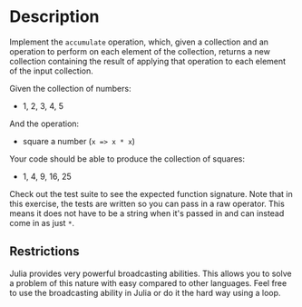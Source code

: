 # Description


Implement the `accumulate` operation, which, given a collection and an
operation to perform on each element of the collection, returns a new
collection containing the result of applying that operation to each element of
the input collection.

Given the collection of numbers:

- 1, 2, 3, 4, 5

And the operation:

- square a number (`x => x * x`)

Your code should be able to produce the collection of squares:

- 1, 4, 9, 16, 25

Check out the test suite to see the expected function signature. Note that in this exercise, the tests are written so you can pass in a raw operator. This means it does not have to be a string when it's passed in and can instead come in as just `*`. 

## Restrictions

Julia provides very powerful broadcasting abilities. This allows you to solve a problem of
this nature with easy compared to other languages. Feel free to use the broadcasting
ability in Julia or do it the hard way using a loop.  
